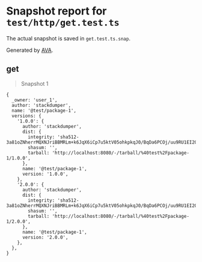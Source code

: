 # Snapshot report for `test/http/get.test.ts`

The actual snapshot is saved in `get.test.ts.snap`.

Generated by [AVA](https://ava.li).

## get

> Snapshot 1

    {
      _owner: 'user_1',
      author: 'stackdumper',
      name: '@test/package-1',
      versions: {
        '1.0.0': {
          author: 'stackdumper',
          dist: {
            integrity: 'sha512-3a81oZNherrMQXNJriBBMRLm+k6JqX6iCp7u5ktV05ohkpkqJ0/BqDa6PCOj/uu9RU1EI2Q86A4qmslPpUyknw==',
            shasum: '',
            tarball: 'http://localhost:8080/-/tarball/%40test%2Fpackage-1/1.0.0',
          },
          name: '@test/package-1',
          version: '1.0.0',
        },
        '2.0.0': {
          author: 'stackdumper',
          dist: {
            integrity: 'sha512-3a81oZNherrMQXNJriBBMRLm+k6JqX6iCp7u5ktV05ohkpkqJ0/BqDa6PCOj/uu9RU1EI2Q86A4qmslPpUyknw==',
            shasum: '',
            tarball: 'http://localhost:8080/-/tarball/%40test%2Fpackage-1/2.0.0',
          },
          name: '@test/package-1',
          version: '2.0.0',
        },
      },
    }

